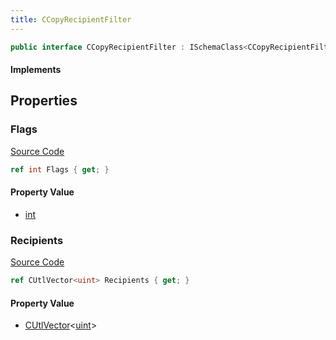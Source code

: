 ```yaml
---
title: CCopyRecipientFilter
---
```


```csharp
public interface CCopyRecipientFilter : ISchemaClass<CCopyRecipientFilter>, ISchemaField, ISchemaClass, INativeHandle
```

#### Implements

## Properties

### Flags

[Source Code](https://github.com/swiftly-solution/swiftlys2/blob/main/managed/src/SwiftlyS2.Generated/Schemas/Interfaces/CCopyRecipientFilter.cs#L17)

```csharp
ref int Flags { get; }
```

#### Property Value

- [int](https://learn.microsoft.com/dotnet/api/system.int32)

### Recipients

[Source Code](https://github.com/swiftly-solution/swiftlys2/blob/main/managed/src/SwiftlyS2.Generated/Schemas/Interfaces/CCopyRecipientFilter.cs#L19)

```csharp
ref CUtlVector<uint> Recipients { get; }
```

#### Property Value

- [CUtlVector](/docs/api/-1)<[uint](https://learn.microsoft.com/dotnet/api/system.uint32)>

